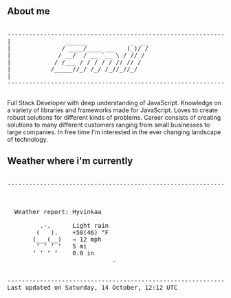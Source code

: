 ## About me

<pre>

--------------------------------------------------------------------------------------
|			    ______            _  __
|			   / ____/____ ___   (_)/ /
|			  / __/  / __ `__ \ / // / 
|			 / /___ / / / / / // // /  
|			/_____//_/ /_/ /_//_//_/   
|                           
--------------------------------------------------------------------------------------

</pre>

Full Stack Developer with deep understanding of JavaScript. Knowledge on a variety of libraries and frameworks made for JavaScript. Loves to create robust solutions for different kinds of problems. Career consists of creating solutions to many different customers ranging from small businesses to large companies. In free time I'm interested in the ever changing landscape of technology. 



## Weather where i'm currently  

<pre>

--------------------------------------------------------------------------------------


 
  Weather report: Hyvinkaa  
    
         .-.      Light rain  
        (   ).    +50(46) °F  
       (___(__)   → 12 mph  
        ‘ ‘ ‘ ‘   5 mi  
       ‘ ‘ ‘ ‘    0.0 in  
                             .


--------------------------------------------------------------------------------------
Last updated on Saturday, 14 October, 12:12 UTC
</pre>

